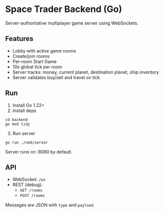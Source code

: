 # Space Trader Backend (Go)

Server-authoritative multiplayer game server using WebSockets.

## Features
- Lobby with active game rooms
- Create/join rooms
- Per-room Start Game
- 10s global tick per room
- Server tracks: money, current planet, destination planet, ship inventory
- Server validates buy/sell and travel on tick

## Run
1. Install Go 1.22+
2. Install deps

```
cd backend
go mod tidy
```

3. Run server
```
go run ./cmd/server
```

Server runs on :8080 by default.

## API
- WebSocket: `/ws`
- REST (debug):
  - `GET /rooms`
  - `POST /rooms`

Messages are JSON with `type` and `payload`.
